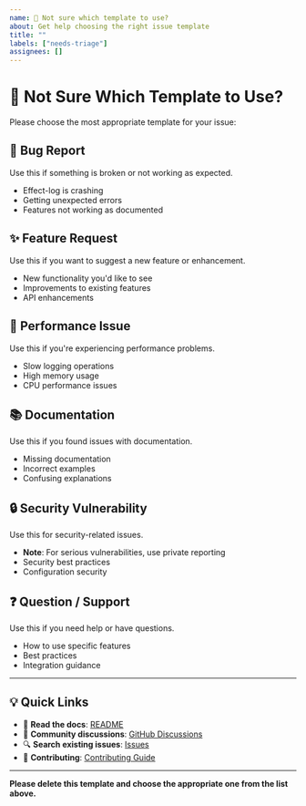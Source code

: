 ```yaml
---
name: 🤔 Not sure which template to use?
about: Get help choosing the right issue template
title: ""
labels: ["needs-triage"]
assignees: []
---
```


# 🤔 Not Sure Which Template to Use?

Please choose the most appropriate template for your issue:

## 🐛 **Bug Report**
Use this if something is broken or not working as expected.
- Effect-log is crashing
- Getting unexpected errors
- Features not working as documented

## ✨ **Feature Request**
Use this if you want to suggest a new feature or enhancement.
- New functionality you'd like to see
- Improvements to existing features
- API enhancements

## 🚀 **Performance Issue**
Use this if you're experiencing performance problems.
- Slow logging operations
- High memory usage
- CPU performance issues

## 📚 **Documentation**
Use this if you found issues with documentation.
- Missing documentation
- Incorrect examples
- Confusing explanations

## 🔒 **Security Vulnerability**
Use this for security-related issues.
- **Note**: For serious vulnerabilities, use private reporting
- Security best practices
- Configuration security

## ❓ **Question / Support**
Use this if you need help or have questions.
- How to use specific features
- Best practices
- Integration guidance

---

## 💡 **Quick Links**

- 📖 **Read the docs**: [README](https://github.com/effect-py/log#readme)
- 💬 **Community discussions**: [GitHub Discussions](https://github.com/effect-py/log/discussions)
- 🔍 **Search existing issues**: [Issues](https://github.com/effect-py/log/issues)
- 🤝 **Contributing**: [Contributing Guide](https://github.com/effect-py/log/blob/main/.github/CONTRIBUTING.md)

---

**Please delete this template and choose the appropriate one from the list above.**